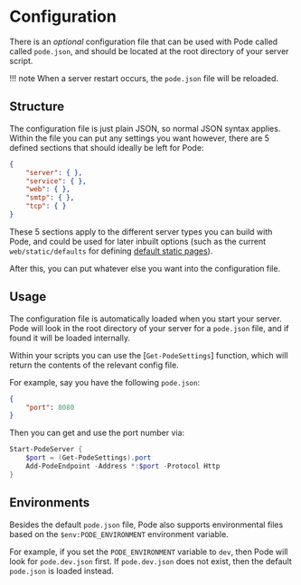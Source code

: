 # Configuration

There is an *optional* configuration file that can be used with Pode called called `pode.json`, and should be located at the root directory of your server script.

!!! note
    When a server restart occurs, the `pode.json` file will be reloaded.

## Structure

The configuration file is just plain JSON, so normal JSON syntax applies. Within the file you can put any settings you want however, there are 5 defined sections that should ideally be left for Pode:

```json
{
    "server": { },
    "service": { },
    "web": { },
    "smtp": { },
    "tcp": { }
}
```

These 5 sections apply to the different server types you can build with Pode, and could be used for later inbuilt options (such as the current `web/static/defaults` for defining [default static pages](../Routes/Overview#default-pages)).

After this, you can put whatever else you want into the configuration file.

## Usage

The configuration file is automatically loaded when you start your server. Pode will look in the root directory of your server for a `pode.json` file, and if found it will be loaded internally.

Within your scripts you can use the [`Get-PodeSettings`] function, which will return the contents of the relevant config file.

For example, say you have the following `pode.json`:

```json
{
    "port": 8080
}
```

Then you can get and use the port number via:

```powershell
Start-PodeServer {
    $port = (Get-PodeSettings).port
    Add-PodeEndpoint -Address *:$port -Protocol Http
}
```

## Environments

Besides the default `pode.json` file, Pode also supports environmental files based on the `$env:PODE_ENVIRONMENT` environment variable.

For example, if you set the `PODE_ENVIRONMENT` variable to `dev`, then Pode will look for `pode.dev.json` first. If `pode.dev.json` does not exist, then the default `pode.json` is loaded instead.
